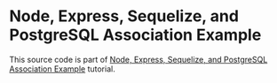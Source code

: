 # Node, Express, Sequelize, and PostgreSQL Association Example

This source code is part of [Node, Express, Sequelize, and PostgreSQL Association Example]() tutorial.
